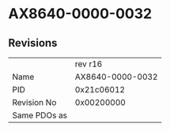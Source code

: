 # AX8640-0000-0032

## Revisions
<table>
<tr>
<td></td>
<td>rev r16</td>
</tr>
<tr>
<td>Name</td>
<td>AX8640-0000-0032</td>
</tr>
<tr>
<td>PID</td>
<td>0x21c06012</td>
</tr>
<tr>
<td>Revision No</td>
<td>0x00200000</td>
</tr>
<tr>
<td>Same PDOs as</td>
<td></td>
</tr>
</table>
